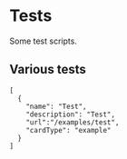 # Tests

Some test scripts.

## Various tests

```codecard
[
  {
    "name": "Test",
    "description": "Test",
    "url":"/examples/test",
    "cardType": "example"
  }
]
```

